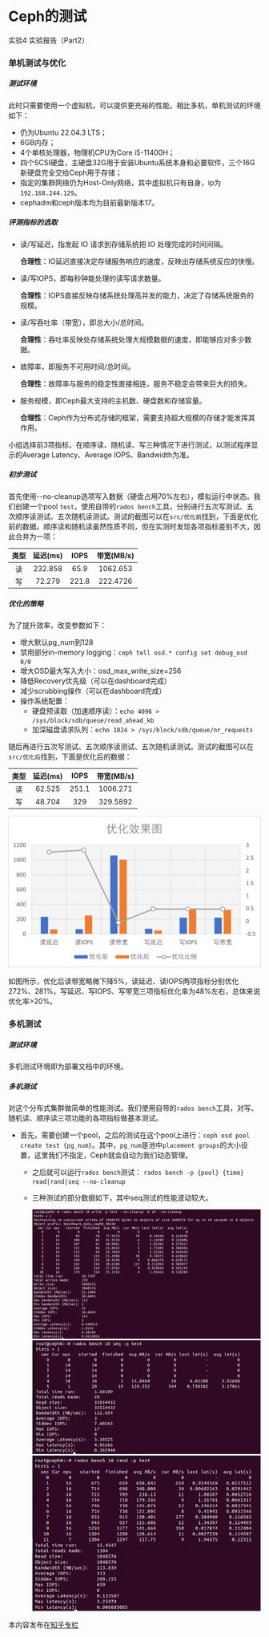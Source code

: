 # Ceph的测试

实验4 实验报告（Part2）

### 单机测试与优化

##### 测试环境

此时只需要使用一个虚拟机，可以提供更充裕的性能。相比多机，单机测试的环境如下：

- 仍为Ubuntu 22.04.3 LTS；
- 6GB内存；
- 4个单核处理器，物理机CPU为Core i5-11400H；
- 四个SCSI硬盘，主硬盘32G用于安装Ubuntu系统本身和必要软件，三个16G新硬盘完全交给Ceph用于存储；
- 指定的集群网络仍为Host-Only网络，其中虚拟机只有自身，ip为`192.168.244.129`。
- cephadm和ceph版本均为目前最新版本17。

##### 评测指标的选取

- 读/写延迟，指发起 IO 请求到存储系统把 IO 处理完成的时间间隔。

  **合理性**：IO延迟直接决定存储服务响应的速度，反映出存储系统反应的快慢。

- 读/写IOPS，即每秒钟能处理的读写请求数量。

  **合理性**：IOPS直接反映存储系统处理高并发的能力，决定了存储系统服务的规模。

- 读/写吞吐率（带宽），即总大小/总时间。

  **合理性**：吞吐率反映处存储系统处理大规模数据的速度，即能够应对多少数据。

- 故障率，即服务不可用时间/总时间。

  **合理性**：故障率与服务的稳定性直接相连，服务不稳定会带来巨大的损失。

- 服务规模，即Ceph最大支持的主机数、硬盘数和存储容量。

  **合理性**：Ceph作为分布式存储的框架，需要支持超大规模的存储才能发挥其作用。

小组选择前3项指标，在顺序读、随机读、写三种情况下进行测试，以测试程序显示的Average Latency、Average IOPS、Bandwidth为准。

##### 初步测试

首先使用--no-cleanup选项写入数据（硬盘占用70%左右），模拟运行中状态。我们创建一个pool `test`，使用自带的`rados bench`工具，分别进行五次写测试、五次顺序读测试、五次随机读测试。测试的截图可以在`src/优化前`找到，下面是优化前的数据。顺序读和随机读虽然性质不同，但在实测时发现各项指标差别不大，因此合并为一项：

| 类型 | 延迟(ms) | IOPS  | 带宽(MB/s) |
| :--: | :------: | :---: | :--------: |
|  读  | 232.858  | 65.9  |  1062.653  |
|  写  |  72.279  | 221.8 |  222.4726  |

##### 优化的策略

为了提升效率，改变参数如下：

- 增大默认pg_num到128
- 禁用部分in-memory logging：`ceph tell osd.* config set debug_osd 0/0`
- 增大OSD最大写入大小：osd_max_write_size=256
- 降低Recovery优先级（可以在dashboard完成）
- 减少scrubbing操作（可以在dashboard完成）
- 操作系统配置：
  - 硬盘预读取（加速顺序读）：`echo 4096 > /sys/block/sdb/queue/read_ahead_kb`
  - 加深磁盘请求队列：`echo 1024 > /sys/block/sdb/queue/nr_requests`

随后再进行五次写测试、五次顺序读测试、五次随机读测试。测试的截图可以在`src/优化后`找到，下面是优化后的数据：

| 类型 | 延迟(ms) | IOPS  | 带宽(MB/s) |
| :--: | :------: | :---: | :--------: |
|  读  |  62.525  | 251.1 |  1006.271  |
|  写  |  48.704  |  329  |  329.5892  |

![table](src/table.png)

如图所示，优化后读带宽略微下降5%，读延迟、读IOPS两项指标分别优化272%、281%，写延迟、写IOPS、写带宽三项指标优化率为48%左右，总体来说优化率>20%。

### 多机测试

##### 测试环境

多机测试环境即为部署文档中的环境。

##### 多机测试

对这个分布式集群做简单的性能测试。我们使用自带的`rados bench`工具，对写、随机读、顺序读三项功能的各项指标做基本测试。

- 首先，需要创建一个pool，之后的测试在这个pool上进行：`ceph osd pool create test {pg_num}`。其中，`pg_num`是池中`placement groups`的大小设置，这里我们不指定，Ceph就会自动为我们动态管理。

  - 之后就可以运行`rados bench`测试： `rados bench -p {pool} {time} read|rand|seq --no-cleanup`

  - 三种测试的部分数据如下，其中seq测试的性能波动较大。

    ![write](src/write.png)
    ![seq](src/seq.png)
    ![rand](src/rand.png)

本内容发布在[知乎专栏](https://zhuanlan.zhihu.com/p/638303527)